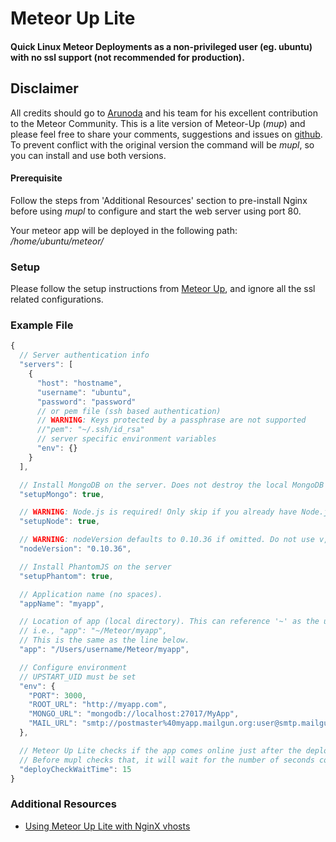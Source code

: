# Meteor Up Lite
#### Quick Linux Meteor Deployments as a non-privileged user (eg. ubuntu) with no ssl support (not recommended for production).

## Disclaimer
All credits should go to [Arunoda](https://github.com/arunoda) and his team for his excellent contribution to the Meteor Community. This is a lite version of Meteor-Up (*mup*) and please feel free to share your comments, suggestions and issues on [github](https://github.com/anbuselvan/meteor-up-lite/issues). To prevent conflict with the original version the command will be *mupl*, so you can install and use both versions.

#### Prerequisite
Follow the steps from 'Additional Resources' section to pre-install Nginx before using *mupl* to configure and start the web server using port 80.

Your meteor app will be deployed in the following path:
*/home/ubuntu/meteor/<your meteor app>*

### Setup

Please follow the setup instructions from [Meteor Up](https://github.com/arunoda/meteor-up), and ignore all the ssl related configurations.

### Example File

```js
{
  // Server authentication info
  "servers": [
    {
      "host": "hostname",
      "username": "ubuntu",
      "password": "password"
      // or pem file (ssh based authentication)
      // WARNING: Keys protected by a passphrase are not supported
      //"pem": "~/.ssh/id_rsa"
      // server specific environment variables
      "env": {}
    }
  ],

  // Install MongoDB on the server. Does not destroy the local MongoDB on future setups
  "setupMongo": true,

  // WARNING: Node.js is required! Only skip if you already have Node.js installed on server.
  "setupNode": true,

  // WARNING: nodeVersion defaults to 0.10.36 if omitted. Do not use v, just the version number.
  "nodeVersion": "0.10.36",

  // Install PhantomJS on the server
  "setupPhantom": true,

  // Application name (no spaces).
  "appName": "myapp",

  // Location of app (local directory). This can reference '~' as the users home directory.
  // i.e., "app": "~/Meteor/myapp",
  // This is the same as the line below.
  "app": "/Users/username/Meteor/myapp",

  // Configure environment
  // UPSTART_UID must be set
  "env": {
    "PORT": 3000,
    "ROOT_URL": "http://myapp.com",
    "MONGO_URL": "mongodb://localhost:27017/MyApp",
    "MAIL_URL": "smtp://postmaster%40myapp.mailgun.org:user@smtp.mailgun.org:587/"
  },

  // Meteor Up Lite checks if the app comes online just after the deployment.
  // Before mupl checks that, it will wait for the number of seconds configured below.
  "deployCheckWaitTime": 15
}
```

### Additional Resources

* [Using Meteor Up Lite with NginX vhosts](https://github.com/arunoda/meteor-up/wiki/Using-Meteor-Up-with-NginX-vhosts)
